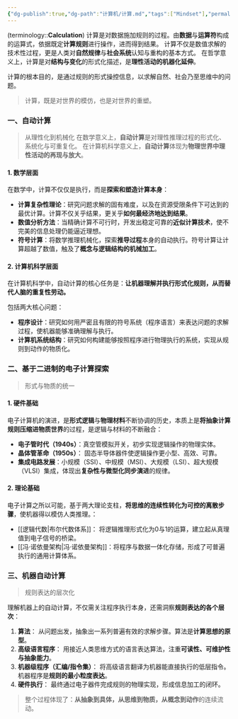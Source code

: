 ```yaml
---
{"dg-publish":true,"dg-path":"计算机/计算.md","tags":["Mindset"],"permalink":"/计算机/计算/","dgPassFrontmatter":true,"noteIcon":"","created":"2024-07-13T01:08:27.333+08:00","updated":"2025-04-29T10:31:49.084+08:00"}
---
```



(terminology::**Calculation**)
计算是对数据施加规则的过程。由**数据**与**运算符**构成的运算式，依据既定**计算规则**进行操作，进而得到结果。  计算不仅是数值求解的技术性过程，更是人类对**自然规律**与**社会系统**认知与重构的基本方式。  在哲学意义上，计算是对**结构与变化**的形式化描述，是**理性活动的机器化延伸**。

计算的根本目的，是通过规则的形式操控信息，以求解自然、社会乃至思维中的问题。

> 计算，既是对世界的模仿，也是对世界的重塑。
### 一、自动计算
> 从理性化到机械化
> 在数学意义上，**自动计算**是对理性推理过程的形式化、系统化与可重复化。
> 在计算机科学意义上，**自动计算**体现为**物理世界中理性活动的再现与放大**。
#### 1. 数学层面 
在数学中，计算不仅仅是执行，而是**探索和塑造计算本身**：
- **计算复杂性理论**：研究问题求解的固有难度，以及在资源受限条件下可达到的最优计算。计算不仅关乎结果，更关乎**如何最经济地达到结果**。
- **数值分析方法**：当精确计算不可行时，开发出稳定可靠的**近似计算技术**，使不完美的信息处理仍能逼近理想。
- **符号计算**：将数学推理机械化，探索**推导过程**本身的自动执行。符号计算让计算超越了数值，触及了**概念与逻辑结构的机械加工**。

#### 2. 计算机科学层面
在计算机科学中，自动计算的核心任务是：**让机器理解并执行形式化规则，从而替代人脑的重复性劳动。**

包括两大核心问题：
- **程序设计**：研究如何用严密且有限的符号系统（程序语言）来表达问题的求解过程，使机器能够准确理解与执行。
- **计算机系统结构**：研究如何构建能够按照程序进行物理执行的系统，实现从规则到动作的物质化。

### 二、基于二进制的电子计算探索
> 形式与物质的统一
#### 1. 硬件基础
电子计算机的演进，是**形式逻辑**与**物理材料**不断协调的历史，本质上是**将抽象计算规则压缩进物质世界**的过程，是逻辑与材料的不断融合：
- **电子管时代（1940s）**：真空管模拟开关，初步实现逻辑操作的物理实体。
- **晶体管革命（1950s）**： 固态半导体器件使逻辑操作更小型、高效、可靠。
- **集成电路发展**：小规模（SSI）、中规模（MSI）、大规模（LSI）、超大规模（VLSI）集成，体现出**复杂性与微型化同步演进**的规律。
#### 2. 理论基础
电子计算之所以可能，基于两大理论支柱，**将思维的连续性转化为可控的离散步骤**，使机器得以模仿人类推理。：
- [[逻辑代数\|布尔代数体系]]：  将逻辑推理形式化为0与1的运算，建立起从真理值到电子信号的桥梁。
-  [[冯·诺依曼架构\|冯·诺依曼架构]]：将程序与数据一体化存储，形成了可普遍执行的通用计算体系。   

### 三、机器自动计算
> 规则表达的层次化

理解机器上的自动计算，不仅需关注程序执行本身，还需洞察**规则表达的各个层次**：
1. **算法**：  从问题出发，抽象出一系列普遍有效的求解步骤。算法是**计算思想的原型**。
2. **高级语言程序**：  用接近人类思维方式的语言表达算法，注重**可读性、可维护性与抽象能力**。
3. **机器级程序（汇编/指令集）**：  将高级语言翻译为机器能直接执行的低层指令。机器程序是**规则的最小粒度表达**。
4. **硬件执行**：  最终通过电子器件完成规则的物理实现，形成信息加工的闭环。

> 整个过程体现了：**从抽象到具体，从思维到物质，从概念到动作**的连续流动。



